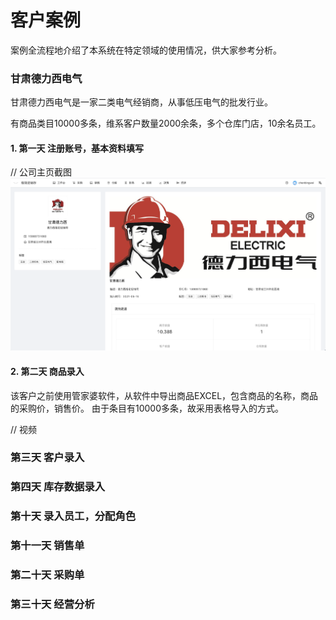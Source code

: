 # 客户案例
案例全流程地介绍了本系统在特定领域的使用情况，供大家参考分析。

### 甘肃德力西电气
甘肃德力西电气是一家二类电气经销商，从事低压电气的批发行业。 

有商品类目10000多条，维系客户数量2000余条，多个仓库门店，10余名员工。


#### 1. 第一天 注册账号，基本资料填写
// 公司主页截图
![avatar](../_media/screenshot/客户案例/公司主页.png)


#### 2. 第二天 商品录入
该客户之前使用管家婆软件，从软件中导出商品EXCEL，包含商品的名称，商品的采购价，销售价。
由于条目有10000多条，故采用表格导入的方式。

// 视频

### 第三天 客户录入

### 第四天 库存数据录入

### 第十天 录入员工，分配角色

### 第十一天 销售单

### 第二十天 采购单

### 第三十天 经营分析

